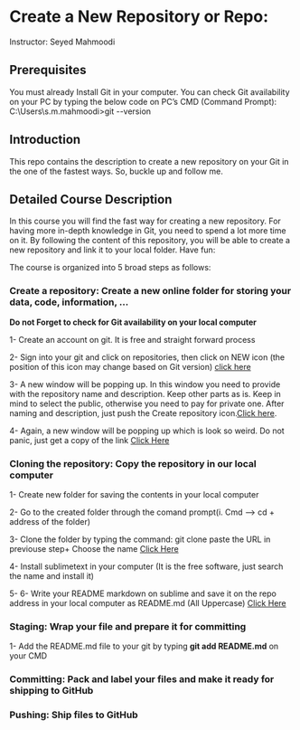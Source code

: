 # Create a New Repository or Repo:
Instructor: Seyed Mahmoodi
  
## Prerequisites
You must already Install Git in your computer. You can check Git availability on your PC by typing the below code on PC’s CMD (Command Prompt):
C:\Users\s.m.mahmoodi>git --version

## Introduction
This repo contains the description to create a new repository on your Git in the one of the fastest ways. So, buckle up and follow me.

## Detailed Course Description
In this course you will find the fast way for creating a new repository. For having more in-depth knowledge in Git, you need to spend a lot more time on it. By following the content of this repository, you will be able to create a new repository and link it to your local folder. Have fun:

The course is organized into 5 broad steps as follows:

###	Create a repository: Create a new online folder for storing your data, code, information, …

**Do not Forget to check for Git availability on your local computer**

1-	 Create an account on git. It is free and straight forward process 

2-	 Sign into your git and click on repositories, then click on NEW icon (the position of this icon may change based on Git version) [click here](https://github.com/MehdiMahmoodi/Github_StepByStep/blob/master/Creat%20New%20Repo/Step-1%262.pdf)

3-	A new window will be popping up. In this window you need to provide with the repository name and description. Keep other parts as is. Keep in mind to select the public, otherwise you need to pay for private one. After naming and description, just push the Create repository icon.[Click here](https://github.com/MehdiMahmoodi/Github_StepByStep/blob/master/Creat%20New%20Repo/Step-3.pdf). 

4-	Again, a new window will be popping up which is look so weird. Do not panic, just get a copy of the link [Click Here](https://github.com/MehdiMahmoodi/Github_StepByStep/blob/master/Creat%20New%20Repo/Step-4.pdf)


### Cloning the repository: Copy the repository in our local computer


1-	Create new folder for saving the contents in your local computer 

2-	Go to the created folder through the comand prompt(i.	Cmd --> cd + address of the folder)

3-	Clone the folder by typing the command: git clone paste the URL in previouse step+ Choose the name [Click Here](https://github.com/MehdiMahmoodi/Github_StepByStep/blob/master/Cloning/img1.png)

4-  Install sublimetext in your computer (It is the free software, just search the name and install it)

5-  6-	Write your README markdown on sublime and save it on the repo address in your local computer as README.md (All Uppercase) [Click Here](https://github.com/MehdiMahmoodi/Github_StepByStep/blob/master/Cloning/img2.png)

### Staging: Wrap your file and prepare it for committing

1-  Add the README.md file to your git by typing **git add README.md** on your CMD

### Committing: Pack and label your files and make it ready for shipping to GitHub

### Pushing: Ship files to GitHub
